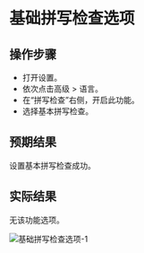 # 基础拼写检查选项

## 操作步骤

- 打开设置。
- 依次点击高级 > 语言。
- 在“拼写检查”右侧，开启此功能。
- 选择基本拼写检查。

## 预期结果

设置基本拼写检查成功。

## 实际结果

无该功能选项。

![基础拼写检查选项-1](../img/基础拼写检查选项-1.png)